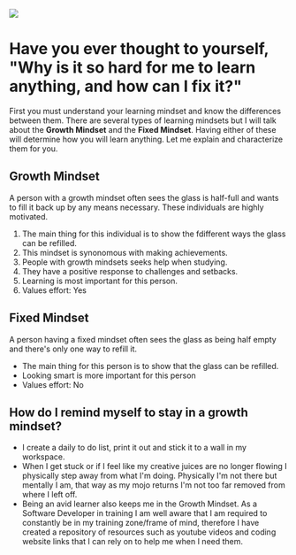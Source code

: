 ![](http://i2.wp.com/trainugly.com/wp-content/uploads/2015/11/Growth-Mindset-Characteristics-Table.png)


# Have you ever thought to yourself, "Why is it so hard for me to learn anything, and how can I fix it?"

First you must understand your learning mindset and know the differences between them. There are several types of learning mindsets but I will talk about the **Growth Mindset** and the **Fixed Mindset**. Having either of these will determine how you will learn anything. Let me explain and characterize them for you.



## Growth Mindset ##
A person with a growth mindset often sees the glass is half-full and wants to fill it back up by any means necessary. These individuals are highly motivated.

1. The main thing for this individual is to show the fdifferent ways the glass can be refilled.
1. This mindset is synonomous with making achievements.
1. People with growth mindsets seeks help when studying.
1. They have a positive response to challenges and setbacks.
1. Learning is most important for this person.
1. Values effort: Yes

## Fixed Mindset ##
A person having a fixed mindset often sees the glass as being half empty and there's only one way to refill it.

- The main thing for this person is to show that the glass can be refilled.
- Looking smart is more important for this person
- Values effort: No

## How do I remind myself to stay in a growth mindset? ##

- I create a daily to do list, print it out and stick it to a wall in my workspace.
- When I get stuck or if I feel like my creative juices are no longer flowing I physically step away from what I'm doing. Physically I'm not there but mentally I am, that way as my mojo returns I'm not too far removed from where I left off.
- Being an avid learner also keeps me in the Growth Mindset. As a Software Developer in training I am well aware that I am required to constantly be in my training zone/frame of mind, therefore I have created a repository of resources such as youtube videos and coding website links that I can rely on to help me when I need them.


